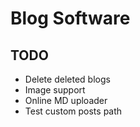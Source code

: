 # Blog Software
## TODO
- Delete deleted blogs
- Image support
- Online MD uploader
- Test custom posts path
